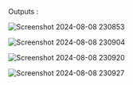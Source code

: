 Outputs :

![Screenshot 2024-08-08 230853](https://github.com/user-attachments/assets/05902812-1fda-4658-883a-06def50c1677)


![Screenshot 2024-08-08 230904](https://github.com/user-attachments/assets/ffe6abc3-c7ef-4c6d-85ba-9d5490761d44)


![Screenshot 2024-08-08 230920](https://github.com/user-attachments/assets/d78144ac-5625-4173-af3c-2ecfda664526)


![Screenshot 2024-08-08 230927](https://github.com/user-attachments/assets/a1e48e08-5f3b-4848-91cf-a83aaafb2287)
